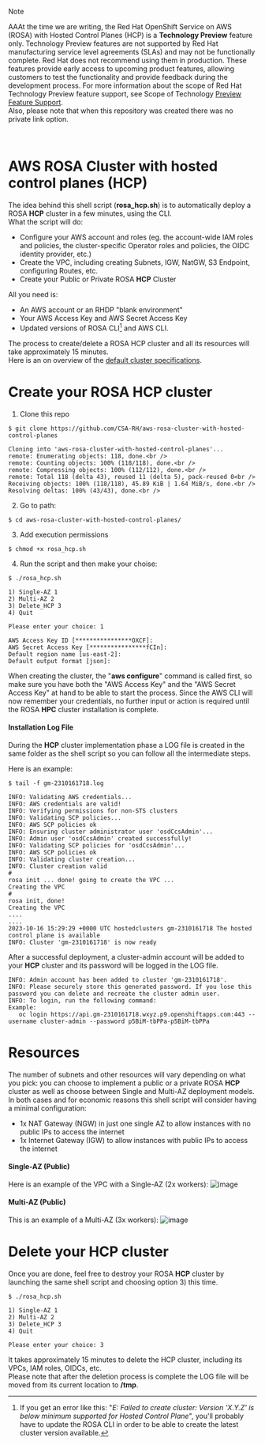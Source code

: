 > [!NOTE]
>  AAAt the time we are writing, the Red Hat OpenShift Service on AWS (ROSA) with Hosted Control Planes (HCP) is a **Technology Preview** feature only. Technology Preview features are not supported by Red Hat manufacturing service level agreements (SLAs) and may not be functionally complete. Red Hat does not recommend using them in production. These features provide early access to upcoming product features, allowing customers to test the functionality and provide feedback during the development process. For more information about the scope of Red Hat Technology Preview feature support, see Scope of Technology [Preview Feature Support](https://access.redhat.com/support/offerings/techpreview).<br />
Also, please note that when this repository was created there was no private link option.
<br />

# AWS ROSA Cluster with hosted control planes (HCP)
The idea behind this shell script (**rosa_hcp.sh**) is to automatically deploy a ROSA **HCP** cluster in a few minutes, using the CLI.<br />
What the script will do:
- Configure your AWS account and roles (eg. the account-wide IAM roles and policies, the cluster-specific Operator roles and policies, the OIDC identity provider, etc.)
- Create the VPC, including creating Subnets, IGW, NatGW, S3 Endpoint, configuring Routes, etc.
- Create your Public or Private ROSA **HCP** Cluster

All you need is:
- An AWS account or an RHDP "blank environment"
- Your AWS Access Key and AWS Secret Access Key
- Updated versions of ROSA CLI[^1] and AWS CLI.

The process to create/delete a ROSA HCP cluster and all its resources will take approximately 15 minutes. <br /> Here is an on overview of the [default cluster specifications](https://docs.openshift.com/rosa/rosa_hcp/rosa-hcp-sts-creating-a-cluster-quickly.html#rosa-sts-overview-of-the-default-cluster-specifications_rosa-hcp-sts-creating-a-cluster-quickly).

[^1]: If you get an error like this: "_E: Failed to create cluster: Version 'X.Y.Z' is below minimum supported for Hosted Control Plane_", you'll probably have to update the ROSA CLI in order to be able to create the latest cluster version available.

# Create your ROSA HCP cluster
1. Clone this repo
```
$ git clone https://github.com/CSA-RH/aws-rosa-cluster-with-hosted-control-planes

Cloning into 'aws-rosa-cluster-with-hosted-control-planes'...
remote: Enumerating objects: 118, done.<br />
remote: Counting objects: 100% (118/118), done.<br />
remote: Compressing objects: 100% (112/112), done.<br />
remote: Total 118 (delta 43), reused 11 (delta 5), pack-reused 0<br />
Receiving objects: 100% (118/118), 45.89 KiB | 1.64 MiB/s, done.<br />
Resolving deltas: 100% (43/43), done.<br />
```
2. Go to path:
```
$ cd aws-rosa-cluster-with-hosted-control-planes/
```

3. Add execution permissions
```
$ chmod +x rosa_hcp.sh 
```

4. Run the script and then make your choise:
```
$ ./rosa_hcp.sh 

1) Single-AZ 1
2) Multi-AZ 2
3) Delete_HCP 3
4) Quit

Please enter your choice: 1

AWS Access Key ID [****************OXCF]: 
AWS Secret Access Key [****************fCIn]: 
Default region name [us-east-2]: 
Default output format [json]:
```
When creating the cluster, the "**aws configure**" command is called first, so make sure you have both the "AWS Access Key" and the "AWS Secret Access Key" at hand to be able to start the process.
Since the AWS CLI will now remember your credentials, no further input or action is required until the ROSA **HPC** cluster installation is complete.

#### Installation Log File 
During the **HCP** cluster implementation phase a LOG file is created in the same folder as the shell script so you can follow all the intermediate steps.

Here is an example:
```
$ tail -f gm-2310161718.log 

INFO: Validating AWS credentials...
INFO: AWS credentials are valid!
INFO: Verifying permissions for non-STS clusters
INFO: Validating SCP policies...
INFO: AWS SCP policies ok
INFO: Ensuring cluster administrator user 'osdCcsAdmin'...
INFO: Admin user 'osdCcsAdmin' created successfully!
INFO: Validating SCP policies for 'osdCcsAdmin'...
INFO: AWS SCP policies ok
INFO: Validating cluster creation...
INFO: Cluster creation valid
#
rosa init ... done! going to create the VPC ...
Creating the VPC
#
rosa init, done!
Creating the VPC
....
....
2023-10-16 15:29:29 +0000 UTC hostedclusters gm-2310161718 The hosted control plane is available
INFO: Cluster 'gm-2310161718' is now ready
```

After a successful deployment,  a cluster-admin account will be added to your **HCP** cluster and its password will be logged in the LOG file.
```
INFO: Admin account has been added to cluster 'gm-2310161718'.
INFO: Please securely store this generated password. If you lose this password you can delete and recreate the cluster admin user.
INFO: To login, run the following command:
Example:
   oc login https://api.gm-2310161718.wxyz.p9.openshiftapps.com:443 --username cluster-admin --password p5BiM-tbPPa-p5BiM-tbPPa
```

# Resources
The number of subnets and other resources will vary depending on what you pick: you can choose to implement a public or a private ROSA **HCP** cluster as well as choose between Single and Multi-AZ deployment models.
In both cases and for economic reasons this shell script will consider having a minimal configuration:
- 1x NAT Gateway (NGW) in just one single AZ to allow instances with no public IPs to access the internet
- 1x Internet Gateway (IGW) to allow instances with public IPs to access the internet<br />

#### Single-AZ (Public)
Here is an example of the VPC with a Single-AZ (2x workers):
![image](https://github.com/CSA-RH/HCP/assets/40911235/26d2ba39-49f1-405d-ad50-45ac24239eb2)

#### Multi-AZ (Public)
This is an example of a Multi-AZ (3x workers):
![image](https://github.com/CSA-RH/HCP/assets/40911235/50a26cb6-44a3-43e5-b836-5fe66f6bde3b)

# Delete your HCP cluster
Once you are done, feel free to destroy your ROSA **HCP** cluster by launching the same shell script and choosing option 3) this time. 
```
$ ./rosa_hcp.sh 

1) Single-AZ 1
2) Multi-AZ 2
3) Delete_HCP 3
4) Quit

Please enter your choice: 3
```
It takes approximately 15 minutes to delete the HCP cluster, including its VPCs, IAM roles, OIDCs, etc.<br />
Please note that after the deletion process is complete the LOG file will be moved from its current location to **/tmp**.
